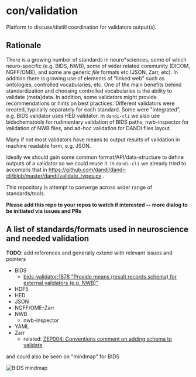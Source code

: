 # con/validation

Platform to discuss/distill coordination for validators output(s).

## Rationale

There is a growing number of standards in neuro*sciences, some of which neuro-specific (e.g. BIDS, NWB), some of wider related community (DICOM, NGFF/OME), and some are generic *file* formats etc (JSON, Zarr, etc).
In addition there is growing use of elements of "linked web" such as ontologies, controlled vocabularies, etc.
One of the main benefits behind standardization and choosing controlled vocabularies is the ability to validate (meta)data.
In addition, some validators might provide recommendations or hints on best practices.
Different validators were created, typically separately for each standard.
Some were "integrated", e.g. BIDS validator uses HED validator.
In `dandi-cli` we also use bidschematools for rudimentary validation of BIDS paths, nwb-inspector for validation of NWB files, and ad-hoc validation for DANDI files layout.

Many if not most validators have means to output results of validation in machine readable form, e.g. JSON.

Ideally we should gain some common format/API/data-structure to define outputs of a validator so we could reuse it.
In `dandi-cli` we already tried to accomplis that in https://github.com/dandi/dandi-cli/blob/master/dandi/validate_types.py .

This repository is attempt to converge across wider range of standards/tools.

**Please add this repo to your repos to watch if interested -- more dialog to be initiated via issues and PRs**

## A list of standards/formats used in neuroscience and needed validation

**TODO**: add references and generally extend with relevant issues and pointers

- BIDS
  - [bids-validator:1878 "Provide means (result records schema) for external validators (e.g. NWB)"](https://github.com/bids-standard/bids-validator/issues/1878)
- HDF5
- HED
- JSON
- NGFF/OME-Zarr
- NWB
  - nwb-inspector 
- YAML
- Zarr
  - related: [ZEP004: Conventions comment on adding schema to validate](https://github.com/zarr-developers/zarr-specs/pull/262/files#r1540042136) 

and could also be seen on "mindmap" for BIDS

![BIDS mindmap](https://bids-website.readthedocs.io/en/latest/assets/img/BIDS-minder.svg)


